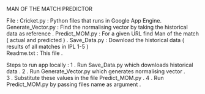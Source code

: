 MAN OF THE MATCH PREDICTOR

File : 
    Cricket.py          	:    Python files that runs in Google App Engine.
    Generate_Vector.py	:    Find the normalising vector by taking the historical data as reference .
    Predict_MOM.py		:    For a given URL find Man of the match ( actual and predicted ) .
    Save_Data.py		:    Download the historical data ( results of all matches in IPL 1-5 )			
    Readme.txt		:    This file .
	        
Steps to run app locally : 
    1 . Run Save_Data.py which downloads historical data .
    2 . Run Generate_Vector.py which generates normalising vector .		
    3 . Substitute these values in the file Predict_MOM.py .
    4 . Run Predict_MOM.py by passing files name as argument .
